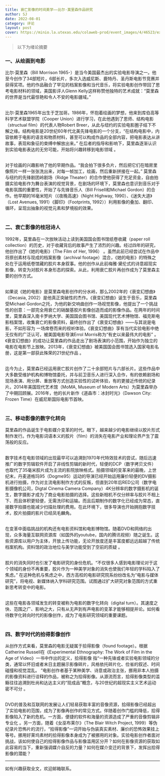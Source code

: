 ```yaml
---
title: 衰亡影像的时间美学——比尔·莫里森作品研究
author: SJ
date: 2022-08-01
category: 评论
layout: post
cover: https://minio.la.utexas.edu/colaweb-prod/event_images/4/46523/exhibition_-_bill_morrison_cycles__loops.png
---
```

> 以下为绪论摘要

### 一、从绘画到电影 ###

比尔·莫里森（Bill Morrison 1965-）是当今美国最杰出的实验电影导演之一。他至今创作了34部短片，6部长片，多次入选威尼斯、鹿特丹、圣丹斯电影节竞赛并获得奖项。他的作品融合了罕见的档案影像和当代音乐，将实验电影创作带回了思考电影材料的领域，美国影评人Glenn Kelly这样称赞他独特的艺术成就：“莫里森的世界是当代最惊艳和令人不安的电影疆域。” <br><br>

比尔·莫里森1965年出生于芝加哥。1986年，怀抱着绘画的梦想，他来到库伯高等科学艺术联盟学院（Cooper Union）进行学习，在此他遇到了恩师、结构电影（structual film）的代表人物Robert Breer，从此与纽约的实验电影圈子结下不解之缘。结构电影是20世纪60年代北美先锋电影的一个分支，“在结构电影中，内容依赖于电影的语言和物质材料，甚至可以构成作品的全部内容，把电影表达从讲故事，表现和象征的束缚中解放出来。” 在后者的指导和影响下，莫里森逐渐认识到实验电影表达的无穷可能，开始将兴趣转移到电影领域 。<br><br>

对于绘画的兴趣影响了他的早期作品。“我会拍下很多负片，然后把它们在暗房里像照片一样一张张洗出来，对每一帧加工，绘画，然后重新拼接在一起。” 莫里森与纽约的先锋剧团岭剧场（Ridge Theater）的合作使他获得了充足资金，自由拍摄实验电影作为舞台表演的视觉背景，在剧场的环境下，莫里森也意识到音乐对于电影氛围的重要性，开始了与先锋音乐人（Bill Frisell和Michael Gordon）的合作。他早期的16毫米短片（《夜晚高速》（Night Highway, 1990）、《迷失大道》（Lost Avenues, 1991）《脚印》（Footprints, 1992））利用影像的叠加、翻印、循环，呈现出抽象的视觉元素和梦境般的效果。<br><br>

### 二、衰亡影像的桂冠诗人 ###

1992年，莫里森在一次放映活动上读到美国国会图书馆纸卷收藏（paper roll collection）的历史，对于收藏背后的故事产生了浓烈的兴趣。经过四年的研究，他创作出了《她的电影》（The Film of Her, 1996） 。虽然此前已经尝试在作品中将原创素材与现成的档案影像（archival footage）混合，《她的电影》的特殊之处在于运用纸卷馆藏的胶片本身叙事。他的创作从此前梅雅·黛伦式的诗意超现实影像，转变为对胶片本身形态的探索。从此，利用衰亡胶片再创作成为了莫里森主要的创作方式。<br><br>
	
如果说《她的电影》是莫里森电影创作的分水岭，那么2002年的《衰变幻想曲》（Decasia, 2002）是他真正突破性的杰作。《衰变幻想曲》诞生于音乐，莫里森受Michael Gordon之托，为他的新交响曲创作一场视觉影像，他提出了一个挑战性的创意：一部完全用衰亡的硝酸基胶片影像创造而成的影像作品。在两年的时间里，莫里森深入南卡罗纳大学、美国国会图书馆、美国现代艺术博物馆、福克斯电影档案馆，收集衰亡的影像资料，最终创作出了《衰变幻想曲》——与其说是电影，不如形容为 
一场席卷而来的视听体验。《衰变幻想曲》享有当代实验电影中绝无仅有的广泛认可，被美国电影导演Errol Morris称为“有史以来最伟大的电影” 。《衰变幻想曲》的成功让莫里森的作品走出了剧场表演的小范围，开始作为独立的电影在电影节上放映。2013年，《衰变幻想曲》被美国国会图书馆选入国家电影名册，这是第一部获此殊荣的21世纪作品 。<br><br>

迄今为止，莫里森已经运用衰亡胶片创作了二十余部短片与六部长片。这些作品中大多数受维护机构和博物馆委托，并与前卫音乐人进行深入合作，有的依赖剧场和现场表演、用分屏、重放等方式创造实验性的试听体验，有的更接近传统的纪录片。2014年美国现代艺术馆（MoMA, Museum of Modern Arts）为莫里森举办了中期回顾展。2016年，他的长片新作《道森市：冰封时光》（Dawson City: Frozen Time）在威尼斯国际电影节首映。<br><br>

### 三、移动影像的数字化转向 ###

莫里森的作品诞生于电影媒介变革的时代。眼下，越来越少的电影继续以胶片形式制作发行。作为电影词语本义的胶片（film）的消失在电影产业和理论界产生了震荡般的反应。<br><br>

数字技术在电影领域的出现最早可以追溯到1970年代特效技术的尝试，随后迅速推广的数字剪辑软件开启了非线性剪辑的新时代，轻便的DCP（数字拷贝文件）也取代了35毫米胶片成为主流的影院放映格式。拍摄领域的变革来的最晚，上世纪末，丹麦道格玛95（Dogme95）运动的导演已经开始运用廉价轻便的DV摄影机进行拍摄，作为对主流电影制作方式的反叛，但直到20年后RED公司（数字电影摄像机公司，Digtal Cinema Camera Company）4K分辨率的数字摄影机的诞生，数字摄影才成为了商业电影拍摄的选择。这些新相机不仅分辨率与胶片不相上下、而且体积更轻便，无需洗印和运输。而且后期制作的数字化已经成为常态，直接数字拍摄也能减少扫描处理的费用。在此环境下，很多导演也开始拥抱数字技术，胶片拍摄的影片已经凤毛麟角。<br><br>

在变革中面临挑战的机构还有电影资料馆和电影博物馆。随着DVD和网络的出现，众多海量互联网资源库（如国外的youtube，国内的腾讯视频）随之诞生。这些资源库以用户为主体，开放上传功能，无论开放度还是丰富度都远远超越了传统档案机构。资料馆的政治地位与美学功能受到了空前的质疑 。<br><br>

胶片的消失同时也引发了电影研究的身份危机。“不仅很多人感到电影理论对于这个领域的身份不再重要，胶片作为一种美学对象的消失也使我们年轻的学科陷入了焦虑。” 在这种危机与焦虑之中，西方高校的电影研究院系纷纷改名为“电影与媒体研究”，将电视、新媒体纳入学科研究范围。试图通过扩大研究对象范围的方式重新思考转变中的电影。<br><br>

这些在电影各领域发生的转变被称为电影的数字化转向（digital turn）。其速度之快、范围之广、影响之大，只有从无声到有声电影的变革才能够相提并论。如何看待数字化转向时代的影像创作，成为了电影研究领域的重要课题。<br><br>

### 四、数字时代的拾得影像创作 ###

从创作方式来看，莫里森的电影无疑属于拾得影像（found footage）。根据Catherine Russell在《Experimental Ethnography: The Work of Film in the Age of Video》一书中作出的定义，拾得影像 指“一种先锋或者实验电影领域的分类，通常以怀旧或者末日主题展示影像碎片，风格依托碎片化、俭省的叙述、时间碰撞和视觉混乱。 ”电影创作者基于某种美学、诗意或政治主张，挪用非本人拍摄的影像资料进行诠释的作品，被称之为拾得影像。从源流而言，拾得影像类型的滥觞往往追溯到杜尚和达达主义的“现成品”概念，与20世纪的超现实主义艺术运动密不可分 。<br><br>

DVD的普及和互联网的发展让人们轻易获取丰富的音像资源，拾得影像已经超出了实验电影的范围，成为了影像再创作的常见方式。伴随着创作门槛的降低，拾得影像陷入了新的危机。一方面，便捷的软件和海量的资源造成了严重的音像剪辑非专业化 。另一方面，随着《女巫布莱尔》（The Blair Witch Project, 1999）等伪纪录片恐怖片的流行，“拾得影像”一词开始与伪装真实素材、廉价的恐怖效果挂上等号。挪用好莱坞素材的拾得影像本身成为了被挪用的对象。实验电影创作者面对挑战，该如何使自己的拾得影像作品与影像滥用区分开？如何在影像资源的获取如此容易的当下，重新强调媒介自反的力量？如何在媒介变迁的背景下，发挥出拾得影像的潜能？

---

如有兴趣获取全文，欢迎邮箱联系。


